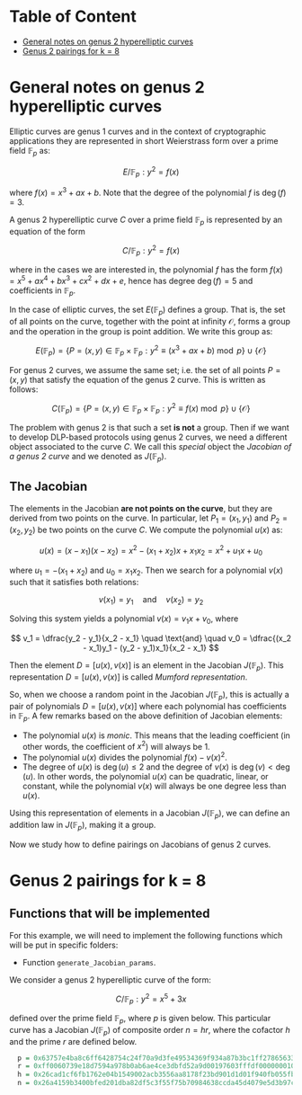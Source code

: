 # Table of Content
- [General notes on genus 2 hyperelliptic curves](#general-notes-on-genus-2-hyperelliptic-curves)
- [Genus 2 pairings for k = 8](#genus-2-pairings-for-k---8)


# General notes on genus 2 hyperelliptic curves

Elliptic curves are genus 1 curves and in the context of cryptographic applications they are represented in short Weierstrass form over a prime field $\mathbb F_p$ as:

$$ E/\mathbb F_p: y^2 = f(x) $$

where $f(x) = x^3 + ax + b$. Note that the degree of the polynomial $f$ is $\deg(f) = 3$. 

A genus 2 hyperelliptic curve $C$ over a prime field $\mathbb F_p$ is represented by an equation of the form 

$$C/\mathbb F_p: y^2 = f(x)$$

where in the cases we are interested in, the polynomial $f$ has the form $f(x) = x^5 + ax^4 + bx^3 + cx^2 + dx + e$, hence has degree $\deg(f) = 5$ and coefficients in $\mathbb F_p$. 

In the case of elliptic curves, the set $E(\mathbb F_p)$ defines a group. 
That is, the set of all points on the curve, together with the point at infinity $\mathcal O$, forms a group and the operation in the group is point addition. 
We write this group as: 

$$ E(\mathbb F_p) = \lbrace P = (x, y) \in \mathbb F_p \times \mathbb F_p : y^2 \equiv (x^3 + ax + b) \bmod p \rbrace \cup \lbrace \mathcal O \rbrace $$

For genus 2 curves, we assume the same set; i.e. the set of all points $P = (x, y)$ that satisfy the equation of the genus 2 curve. 
This is written as follows:

$$ C(\mathbb F_p) = \lbrace P = (x, y) \in \mathbb F_p \times \mathbb F_p : y^2 \equiv f(x) \bmod p \rbrace \cup \lbrace \mathcal O \rbrace $$

The problem with genus 2 is that such a set **is not** a group. 
Then if we want to develop DLP-based protocols using genus 2 curves, we need a different object associated to the curve $C$. 
We call this *special* object the *Jacobian of a genus 2 curve* and we denoted as $J(\mathbb F_p)$.   

## The Jacobian 

The elements in the Jacobian **are not points on the curve**, but they are derived from two points on the curve. 
In particular, let $P_1 = (x_1, y_1)$ and $P_2 = (x_2, y_2)$ be two points on the curve $C$. 
We compute the polynomial $u(x)$ as: 

$$ u(x) = (x - x_1)(x - x_2) = x^2 - (x_1 + x_2)x + x_1x_2 = x^2 + u_1x + u_0 $$

where $u_1 = - (x_1 + x_2)$ and $u_0 = x_1x_2$. 
Then we search for a polynomial $v(x)$ such that it satisfies both relations: 

$$ v(x_1) = y_1 \quad \text{and} \quad v(x_2) = y_2 $$

Solving this system yields a polynomial $v(x) = v_1x + v_0$, where 

$$ v_1 = \dfrac{y_2 - y_1}{x_2 - x_1} \quad \text{and} \quad v_0 = \dfrac{(x_2 - x_1)y_1 - (y_2 - y_1)x_1}{x_2 - x_1} $$

Then the element $D = [u(x), v(x)]$ is an element in the Jacobian $J(\mathbb F_p)$. 
This representation $D = [u(x), v(x)]$ is called *Mumford representation*. 

So, when we choose a random point in the Jacobian $J(\mathbb F_p)$, this is actually a pair of polynomials $D = [u(x), v(x)]$ where each polynomial has coefficients in $\mathbb F_p$. 
A few remarks based on the above definition of Jacobian elements: 
- The polynomial $u(x)$ is *monic*. This means that the leading coefficient (in other words, the coefficient of $x^2$) will always be 1.
- The polynomial $u(x)$ divides the polynomial $f(x) - v(x)^2$.
- The degree of $u(x)$ is $\deg(u) \leq 2$ and the degree of $v(x)$ is $\deg(v) < \deg (u)$. In other words, the polynomial $u(x)$ can be quadratic, linear, or constant, while the polynomial $v(x)$ will always be one degree less than $u(x)$.

Using this representation of elements in a Jacobian $J(\mathbb F_p)$, we can define an addition law in $J(\mathbb F_p)$, making it a group. 

Now we study how to define pairings on Jacobians of genus 2 curves. 

# Genus 2 pairings for k = 8

## Functions that will be implemented

For this example, we will need to implement the following functions which will be put in specific folders: 

- Function `generate_Jacobian_params`. 

We consider a genus 2 hyperelliptic curve of the form:

$$ C/\mathbb F_p: y^2 = x^5 + 3x $$

defined over the prime field $\mathbb F_p$, where $p$ is given below. 
This particular curve has a Jacobian $J(\mathbb F_p)$ of composite order $n = hr$, where the cofactor $h$ and the prime $r$ are defined below. 

```r
  p = 0x63757e4ba8c6ff6428754c24f70a9d3fe49534369f934a87b3bc1ff278656337cc69cee396a8ef98ad875836188ff0f293ae2a233bd903541cf070deadb7631ff5f27ad9
  r = 0xff0060739e18d7594a978b0ab6ae4ce3dbfd52a9d00197603fffdf0000000101
  h = 0x26cad1cf6fb1762e04b1549002acb3556aa8178f23bd901d1d01f940fb055fb7ca43e8b854a30786a394a65690a583fbb88c4c850a7fcf78daf75074603484a1c06a742ea4a9d002bf9b63808aeee5759acee12b509649987d7270d3c561273221ebfbba91d5a0c2
  n = 0x26a4159b3400bfed201dba82df5c3f55f75b70984638ccda45d4079e5d3b97c8b78d2bb8fbff84726afe91c6c4112fb96ca0a1716c12a0eae299b835cd4c05623913386752579775193e447b5ebf1b530b78dc7b5bcfedfb337885eae68ea3a4b994ee7ea2a443d8c1daf95bc29d0b37b8037ae7968df83ff7c1a7a9523b6b78042eb44c677662c2
```
